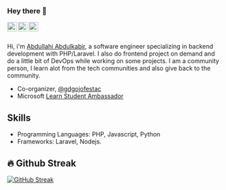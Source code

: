 ### Hey there 👋

<a href="https://www.linkedin.com/in/abdullahi-abdulkabir/">
  <img align="left" alt="Abdullahi's LinkedIn" width="22px" src="https://raw.githubusercontent.com/peterthehan/peterthehan/master/assets/linkedin.svg" />
</a>
<a href="https://www.instagram.com/abdullahiabdulkabir/">
  <img align="left" alt="Abdullahi's Instagram" width="22px" src="https://raw.githubusercontent.com/hussainweb/hussainweb/main/icons/instagram.png" />
</a>
<a href="https://twitter.com/abdullahicap">
  <img align="left" alt="Abdullahi Abdulkabir | Twitter" width="22px" src="https://raw.githubusercontent.com/peterthehan/peterthehan/master/assets/twitter.svg" />
</a>

<br />
<br />

Hi, i'm [Abdullahi Abdulkabir](https://abdullahiabdulkabir.github.io/), a software engineer specializing in backend development with PHP/Laravel. I also do frontend project on demand and do a little bit of DevOps while working on some projects. I am a community person, I learn alot from the tech communities and also give back to the community. 

- Co-organizer, [@gdgojofestac](https://gdg.community.dev/gdg-ojo-festac/)
- Microsoft [Learn Student Ambassador](https://studentambassadors.microsoft.com/en-US/profile/49321)


<!--
**AbdullahiAbdulkabir/AbdullahiAbdulkabir** is a ✨ _special_ ✨ repository because its `README.md` (this file) appears on your GitHub profile.

Here are some ideas to get you started:

- 🔭 I’m currently working on ...
- 🌱 I’m currently learning ...
- 👯 I’m looking to collaborate on ...
- 🤔 I’m looking for help with ...
- 💬 Ask me about ...
- 📫 How to reach me: ...
- 😄 Pronouns: ...
- ⚡ Fun fact: ...
-->
## Skills
- Programming Languages: PHP, Javascript, Python
- Frameworks: Laravel, Nodejs.
## 🔥 Github Streak
[![GitHub Streak](http://github-readme-streak-stats.herokuapp.com?user=abdullahiabdulkabir&theme=dark&date_format=M%20j%5B%2C%20Y%5D)](https://git.io/streak-stats)
